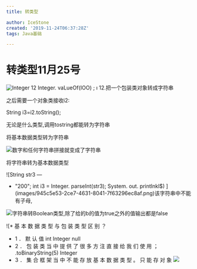 ```yaml
---
title: 转类型

author: IceStone
created: '2019-11-24T06:37:28Z'
tags: Java基础

---
```


# 转类型11月25号

 
![Integer 12 
Integer. vaLueOf(IOO) ; 
ı 
12. ](images/0b3864e8-22b1-4f4e-92f9-7d8038aca781.png)把一个包装类对象转成字符串


之后需要一个对象类接收i2:

String   i3=i2.toString();

无论是什么类型,调用tostring都能转为字符串

将基本数据类型转为字符串

![](images/d750c1d8-75e1-49f0-b889-98cd18fb491f.png)数字和任何字符串拼接就变成了字符串


将字符串转为基本数据类型

![String str3 — 
- "200"; 
int i3 = Integer. parseInt(str3); 
System. out. printlnkl$) ](images/945c5e53-2ce7-4631-8041-7f63296ec8af.png)该字符串中不能有子母,


![](images/f15b02a8-f078-4c95-a5e7-2d512c13f13e.png)字符串转Boolean类型,除了给的b的值为true之外的值输出都是false


![* 基 本 数 据 类 型 与 包 装 类 型 区 别 ？ 
* 1 ． 默 认 值 
int 
Integer 
null 
* 2 ． 包 装 类 当 中 提 供 了 很 多 方 注 直 接 给 我 们 使 用 ； 
.toBinaryString(5) 
Integer 
* 3 ． 集 合 框 架 当 中 不 能 存 放 基 本 数 据 类 型 。 只 能 存 对 象 ![](images/a8e8d8eb-aad2-41ea-83db-d375396ef696.png)
